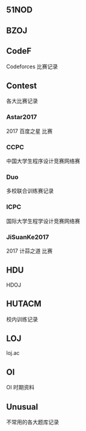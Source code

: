 ﻿## 51NOD

## BZOJ

## CodeF
Codeforces 比赛记录

## Contest
各大比赛记录
### Astar2017
2017 百度之星 比赛
### CCPC 
中国大学生程序设计竞赛网络赛
### Duo
多校联合训练赛记录
### ICPC
国际大学生程学设计竞赛网络赛
### JiSuanKe2017
2017 计蒜之道 比赛

## HDU
HDOJ

## HUTACM
校内训练记录

## LOJ
loj.ac

## OI
OI 时期资料

## Unusual
不常用的各大题库记录

